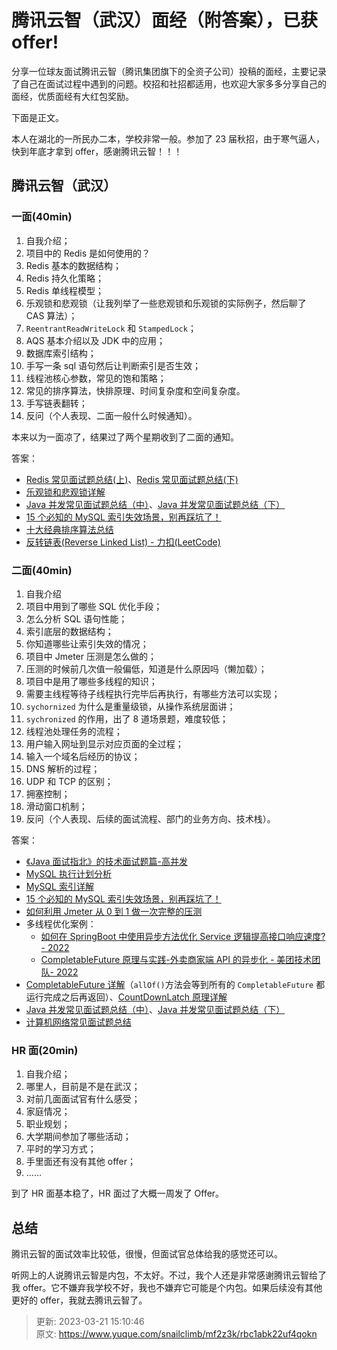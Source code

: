 # 腾讯云智（武汉）面经（附答案），已获 offer!

分享一位球友面试腾讯云智（腾讯集团旗下的全资子公司）投稿的面经，主要记录了自己在面试过程中遇到的问题。校招和社招都适用，也欢迎大家多多分享自己的面经，优质面经有大红包奖励。



下面是正文。



本人在湖北的一所民办二本，学校非常一般。参加了 23 届秋招，由于寒气逼人，快到年底才拿到 offer，感谢腾讯云智！！！



## 腾讯云智（武汉）


### 一面(40min)


1. 自我介绍；
2. 项目中的 Redis 是如何使用的？
3. Redis 基本的数据结构；
4. Redis 持久化策略；
5. Redis 单线程模型；
6. 乐观锁和悲观锁（让我列举了一些悲观锁和乐观锁的实际例子，然后聊了 CAS 算法）；
7. `ReentrantReadWriteLock` 和 `StampedLock`；
8. AQS 基本介绍以及 JDK 中的应用；
9. 数据库索引结构；
10. 手写一条 sql 语句然后让判断索引是否生效；
11. 线程池核心参数，常见的饱和策略；
12. 常见的排序算法，快排原理、时间复杂度和空间复杂度。
13. 手写链表翻转；
14. 反问（个人表现、二面一般什么时候通知）。



本来以为一面凉了，结果过了两个星期收到了二面的通知。



答案：



+ [Redis 常见面试题总结(上)](https://javaguide.cn/database/redis/redis-questions-01.html)、[Redis 常见面试题总结(下)](https://javaguide.cn/database/redis/redis-questions-02.html)
+ [乐观锁和悲观锁详解](https://javaguide.cn/java/concurrent/optimistic-lock-and-pessimistic-lock.html)
+ [Java 并发常见面试题总结（中）](https://javaguide.cn/java/concurrent/java-concurrent-questions-02.html)、[Java 并发常见面试题总结（下）](https://javaguide.cn/java/concurrent/java-concurrent-questions-02.html)
+ [15 个必知的 MySQL 索引失效场景，别再踩坑了！](https://mp.weixin.qq.com/s/iBPO4Y_Q5ANSZ9iETAdMvA)
+ [十大经典排序算法总结](https://javaguide.cn/cs-basics/algorithms/10-classical-sorting-algorithms.html)
+ [反转链表(Reverse Linked List) - 力扣(LeetCode)](https://leetcode.cn/problems/reverse-linked-list/)



### 二面(40min)


1. 自我介绍
2. 项目中用到了哪些 SQL 优化手段；
3. 怎么分析 SQL 语句性能；
4. 索引底层的数据结构；
5. 你知道哪些让索引失效的情况；
6. 项目中 Jmeter 压测是怎么做的；
7. 压测的时候前几次值一般偏低，知道是什么原因吗（懒加载）；
8. 项目中是用了哪些多线程的知识；
9. 需要主线程等待子线程执行完毕后再执行，有哪些方法可以实现；
10. `sychornized` 为什么是重量级锁，从操作系统层面讲；
11. `sychronized` 的作用，出了 8 道场景题，难度较低；
12. 线程池处理任务的流程；
13. 用户输入网址到显示对应页面的全过程；
14. 输入一个域名后经历的协议；
15. DNS 解析的过程；
16. UDP 和 TCP 的区别；
17. 拥塞控制；
18. 滑动窗口机制；
19. 反问（个人表现、后续的面试流程、部门的业务方向、技术栈）。



答案：



+ [《Java 面试指北》的技术面试题篇-高并发](https://javaguide.cn/zhuanlan/java-mian-shi-zhi-bei.html)
+ [MySQL 执行计划分析](https://javaguide.cn/database/mysql/mysql-query-execution-plan.html)
+ [MySQL 索引详解](https://javaguide.cn/database/mysql/mysql-index.html)
+ [15 个必知的 MySQL 索引失效场景，别再踩坑了！](https://mp.weixin.qq.com/s/iBPO4Y_Q5ANSZ9iETAdMvA)
+ [如何利用 Jmeter 从 0 到 1 做一次完整的压测](https://mp.weixin.qq.com/s/MfYsvK_4We6bixN0laqGrg)
+ 多线程优化案例： 
    - [如何在 SpringBoot 中使用异步方法优化 Service 逻辑提高接口响应速度? - 2022](https://blog.csdn.net/weixin_43441509/article/details/119855613)
    - [CompletableFuture 原理与实践-外卖商家端 API 的异步化 - 美团技术团队- 2022](https://zhuanlan.zhihu.com/p/515993095)
+ [CompletableFuture 详解](https://javaguide.cn/java/concurrent/completablefuture-intro.html)（`allOf()`方法会等到所有的 `CompletableFuture` 都运行完成之后再返回）、[CountDownLatch 原理详解](https://www.cnblogs.com/dwlsxj/p/CountDownLatch.html)
+ [Java 并发常见面试题总结（中）](https://javaguide.cn/java/concurrent/java-concurrent-questions-02.html)、[Java 并发常见面试题总结（下）](https://javaguide.cn/java/concurrent/java-concurrent-questions-02.html)
+ [计算机网络常见面试题总结](https://javaguide.cn/cs-basics/network/other-network-questions.html)



### HR 面(20min)


1. 自我介绍；
2. 哪里人，目前是不是在武汉；
3. 对前几面面试官有什么感受；
4. 家庭情况；
5. 职业规划；
6. 大学期间参加了哪些活动；
7. 平时的学习方式；
8. 手里面还有没有其他 offer；
9. ......



到了 HR 面基本稳了，HR 面过了大概一周发了 Offer。



## 总结


腾讯云智的面试效率比较低，很慢，但面试官总体给我的感觉还可以。



听网上的人说腾讯云智是内包，不太好。不过，我个人还是非常感谢腾讯云智给了我 offer。它不嫌弃我学校不好，我也不嫌弃它可能是个内包。如果后续没有其他更好的 offer，我就去腾讯云智了。



> 更新: 2023-03-21 15:10:46  
> 原文: <https://www.yuque.com/snailclimb/mf2z3k/rbc1abk22uf4qokn>